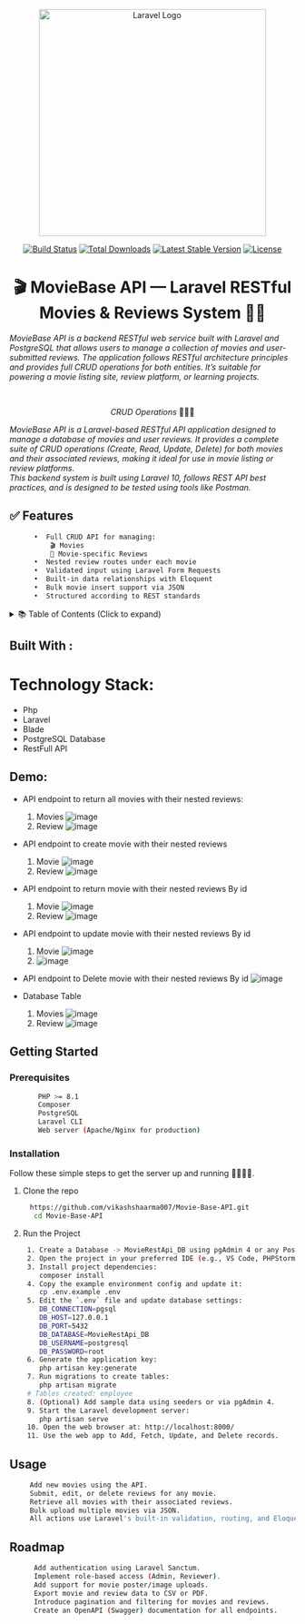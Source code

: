 <p align="center"><a href="https://laravel.com" target="_blank"><img src="https://raw.githubusercontent.com/laravel/art/master/logo-lockup/5%20SVG/2%20CMYK/1%20Full%20Color/laravel-logolockup-cmyk-red.svg" width="400" alt="Laravel Logo"></a></p>

<p align="center">
<a href="https://github.com/laravel/framework/actions"><img src="https://github.com/laravel/framework/workflows/tests/badge.svg" alt="Build Status"></a>
<a href="https://packagist.org/packages/laravel/framework"><img src="https://img.shields.io/packagist/dt/laravel/framework" alt="Total Downloads"></a>
<a href="https://packagist.org/packages/laravel/framework"><img src="https://img.shields.io/packagist/v/laravel/framework" alt="Latest Stable Version"></a>
<a href="https://packagist.org/packages/laravel/framework"><img src="https://img.shields.io/packagist/l/laravel/framework" alt="License"></a>
</p>




<h1 align="center">🎬 MovieBase API — Laravel RESTful Movies & Reviews System 🧮🚀</h1>
<p align="left"><i>MovieBase API is a backend RESTful web service built with Laravel and PostgreSQL that allows users to manage a collection of movies and user-submitted reviews. The application follows RESTful architecture principles and provides full CRUD operations for both entities. It’s suitable for powering a movie listing site, review platform, or learning projects.</i></p>
<br>

<p align="center"><i>CRUD Operations</i> 👨🏽‍💻 
  <br>

<p align="left"><i>MovieBase API is a Laravel-based RESTful API application designed to manage a database of movies and user reviews. It provides a complete suite of CRUD operations (Create, Read, Update, Delete) for both movies and their associated reviews, making it ideal for use in movie listing or review platforms.<br>
This backend system is built using Laravel 10, follows REST API best practices, and is designed to be tested using tools like Postman.</i></p>

 ## ✅ Features
```sh
      •  Full CRUD API for managing:
	      🎬 Movies
	      📝 Movie-specific Reviews
      •  Nested review routes under each movie
      •  Validated input using Laravel Form Requests
      •  Built-in data relationships with Eloquent
      •  Bulk movie insert support via JSON
      •  Structured according to REST standards

```

<!-- TABLE OF CONTENTS -->
<details>
  <summary>📚 Table of Contents (Click to expand)</summary>
  <ol>
    <li><a href="#about-the-project">📌 About the Project</a></li>
    <li><a href="#built-with">🛠️ Built With</a></li>
    <li><a href="#demo">📸 Demo</a></li>
    <li>
      <a href="#getting-started">🚀 Getting Started</a>
      <ul>
        <li><a href="#prerequisites">📌 Prerequisites</a></li>
        <li><a href="#installation">⚙️ Installation</a></li>
      </ul>
    </li>
    <li><a href="#usage">🧪 Usage</a></li>
    <li><a href="#roadmap">📈 Roadmap</a></li>
  </ol>
</details>



 ## Built With :
  # Technology Stack:
  * Php
  * Laravel
  * Blade
  * PostgreSQL Database
  * RestFull API
  

<!-- GETTING STARTED -->
## Demo:
* API endpoint to return all movies with their nested reviews:
  1. Movies
   ![image](https://github.com/user-attachments/assets/53703703-8dd6-4d72-9713-adb114298714)
  2. Review
   ![image](https://github.com/user-attachments/assets/9375e39b-a716-4986-875e-ff277712696c)

* API endpoint to create movie with their nested reviews
  1. Movie
    ![image](https://github.com/user-attachments/assets/3b6c77fd-2b86-4a5d-9f9b-32094603b8f2)
  2. Review
     ![image](https://github.com/user-attachments/assets/39ea49f3-e750-48df-9713-a42e3ed99a20)
* API endpoint to return movie with their nested reviews By id
   1. Movie
      ![image](https://github.com/user-attachments/assets/4f3e7449-19d0-48c4-9649-172e89279ca8)
   2. Review
      ![image](https://github.com/user-attachments/assets/90fdad8e-442f-4704-ac7f-4f067123d56e)
* API endpoint to update movie with their nested reviews By id
    1. Movie
       ![image](https://github.com/user-attachments/assets/72455d8c-1ef3-46b4-98e5-8b5e5f266b5c)
    2. ![image](https://github.com/user-attachments/assets/bf64af0a-7173-45b6-b6b7-fa53377d3636)
* API endpoint to Delete movie with their nested reviews By id
     ![image](https://github.com/user-attachments/assets/0f56ab33-5c3d-4df2-bb12-177e88181069)
* Database Table
   1. Movies
    ![image](https://github.com/user-attachments/assets/faae628f-4d61-4fee-944a-c7c14c821bc1)
   2. Review
    ![image](https://github.com/user-attachments/assets/3f8f4706-4afa-4e61-a817-a884e70d2fe2)



## Getting Started
### Prerequisites
```sh
       PHP >= 8.1
       Composer
       PostgreSQL
       Laravel CLI
       Web server (Apache/Nginx for production)
  ```
### Installation 
   Follow these simple steps to get the server up and running 👾🧮🚀✅.
  1. Clone the repo

```sh
     https://github.com/vikashshaarma007/Movie-Base-API.git
      cd Movie-Base-API
```
2. Run the Project
   ```sh
    1. Create a Database -> MovieRestApi_DB using pgAdmin 4 or any PostgreSQL client.
    2. Open the project in your preferred IDE (e.g., VS Code, PHPStorm, Sublime Text).
    3. Install project dependencies:
       composer install
    4. Copy the example environment config and update it:
       cp .env.example .env
    5. Edit the `.env` file and update database settings:
       DB_CONNECTION=pgsql
       DB_HOST=127.0.0.1
       DB_PORT=5432
       DB_DATABASE=MovieRestApi_DB
       DB_USERNAME=postgresql
       DB_PASSWORD=root
    6. Generate the application key:
       php artisan key:generate
    7. Run migrations to create tables:
       php artisan migrate
    # Tables created: employee
    8. (Optional) Add sample data using seeders or via pgAdmin 4.
    9. Start the Laravel development server:
       php artisan serve
    10. Open the web browser at: http://localhost:8000/
    11. Use the web app to Add, Fetch, Update, and Delete records.
   ```
## Usage
```sh
     Add new movies using the API.
     Submit, edit, or delete reviews for any movie.
     Retrieve all movies with their associated reviews.
     Bulk upload multiple movies via JSON.
     All actions use Laravel's built-in validation, routing, and Eloquent ORM.

```
## Roadmap
```sh
      Add authentication using Laravel Sanctum.
      Implement role-based access (Admin, Reviewer).
      Add support for movie poster/image uploads.
      Export movie and review data to CSV or PDF.
      Introduce pagination and filtering for movies and reviews.
      Create an OpenAPI (Swagger) documentation for all endpoints.
```
